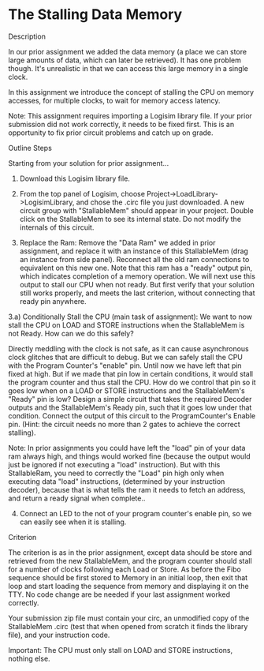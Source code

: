 # The Stalling Data Memory

Description

In our prior assignment we added the data memory (a place we can store large amounts of data, which can later be retrieved). It has one problem though. It's unrealistic in that we can access this large memory in a single clock. 

In this assignment we introduce the concept of stalling the CPU on memory accesses, for multiple clocks, to wait for memory access latency.

Note: This assignment requires importing a Logisim library file. If your prior submission did not work correctly, it needs to be fixed first. This is an opportunity to fix prior circuit problems and catch up on grade. 

Outline Steps

Starting from your solution for prior assignment...

1) Download this Logisim library file.

2) From the top panel of Logisim, choose Project->LoadLibrary->LogisimLibrary, and chose the .circ file you just downloaded. A new circuit group with "StallableMem" should appear in your project. Double click on the StallableMem to see its internal state. Do not modify the internals of this circuit. 

3) Replace the Ram: Remove the "Data Ram" we added in prior assignment, and replace it with an instance of this StallableMem (drag an instance from side panel). Reconnect all the old ram connections to equivalent on this new one. Note that this ram has a "ready" output pin, which indicates completion of a memory operation. We will next use this output to stall our CPU when not ready. But first verify that your solution still works properly, and meets the last criterion, without connecting that ready pin anywhere.

3.a) Conditionally Stall the CPU (main task of assignment):  We want to now stall the CPU on LOAD and STORE instructions when the StallableMem is not Ready. How can we do this safely?

Directly meddling with the clock is not safe, as it can cause asynchronous clock glitches that are difficult to debug. But we can safely stall the CPU with the Program Counter's "enable" pin. Until now we have left that pin fixed at high. But if we made that pin low in certain conditions, it would stall the program counter and thus stall the CPU. How do we control that pin so it goes low when on a LOAD or STORE instructions and the StallableMem's "Ready" pin is low? Design a simple circuit that takes the required Decoder outputs and the StallableMem's Ready pin, such that it goes low under that condition. Connect the output of this circuit to the ProgramCounter's Enable pin. (Hint: the circuit needs no more than 2 gates to achieve the correct stalling).

Note: In prior assignments you could have left the "load" pin of your data ram always high, and things would worked fine (because the output would just be ignored if not executing a "load" instruction). But with this StallableRam, you need to correctly the "Load" pin high only when executing data "load" instructions, (determined by your instruction decoder), because that is what tells the ram it needs to fetch an address, and return a ready signal when complete..

4) Connect an LED to the not of your program counter's enable pin, so we can easily see when it is stalling.

Criterion

The criterion is as in the prior assignment, except data should be store and retrieved from the new StallableMem, and the program counter should stall for a number of clocks following each Load or Store. As before the Fibo sequence should be first stored to Memory in an initial loop, then exit that loop and start loading the sequence from memory and displaying it on the TTY. No code change are be needed if your last assignment worked correctly.

Your submission zip file must contain your circ, an unmodified copy of the StallableMem .circ (test that when opened from scratch it finds the library file), and your instruction code.

Important: The CPU must only stall on LOAD and STORE instructions, nothing else. 

